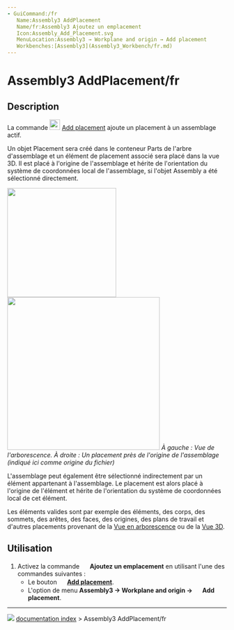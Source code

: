 ```yaml
---
- GuiCommand:/fr
   Name:Assembly3 AddPlacement
   Name/fr:Assembly3 Ajoutez un emplacement
   Icon:Assembly_Add_Placement.svg‎‎
   MenuLocation:Assembly3 → Workplane and origin → Add placement
   Workbenches:[Assembly3](Assembly3_Workbench/fr.md)
---
```


# Assembly3 AddPlacement/fr

## Description

La commande <img alt="" src=images/Assembly_Add_Placement.svg  style="width:24px;"> [Add placement](Assembly3_AddPlacement/fr.md) ajoute un placement à un assemblage actif.

Un objet Placement sera créé dans le conteneur Parts de l\'arbre d\'assemblage et un élément de placement associé sera placé dans la vue 3D. Il est placé à l\'origine de l\'assemblage et hérite de l\'orientation du système de coordonnées local de l\'assemblage, si l\'objet Assembly a été sélectionné directement.

<img alt="" src=images/Assembly3_AddPlacement-01.png  style="width:250px;"> <img alt="" src=images/Assembly3_AddPlacement-02.png  style="width:350px;"> 
*À gauche : Vue de l'arborescence. À droite : Un placement près de l'origine de l'assemblage (indiqué ici comme origine du fichier)*

L\'assemblage peut également être sélectionné indirectement par un élément appartenant à l\'assemblage. Le placement est alors placé à l\'origine de l\'élément et hérite de l\'orientation du système de coordonnées local de cet élément.

Les éléments valides sont par exemple des éléments, des corps, des sommets, des arêtes, des faces, des origines, des plans de travail et d\'autres placements provenant de la [Vue en arborescence](Tree_view/fr.md) ou de la [Vue 3D](3D_view/fr.md).

## Utilisation

1.  Activez la commande <img alt="" src=images/Assembly_Add_Placement.svg  style="width:16px;"> **Ajoutez un emplacement** en utilisant l\'une des commandes suivantes :
    -   Le bouton **<img src="images/Assembly_Add_Placement.svg_" width=16px> [Add placement](Assembly3_AddPlacement/fr.md)**.
    -   L\'option de menu **Assembly3 → Workplane and origin → <img src="images/Assembly_Add_Placement.svg_" width=16px> Add placement**.



---
![](images/Right_arrow.png) [documentation index](../README.md) > Assembly3 AddPlacement/fr
